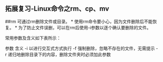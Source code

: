 拓展复习-Linux命令之rm、cp、mv
---
##rm
可通过rm删除文件或目录。
    * 使用rm命令要小心，因为文件删除后不能恢复。
    * 为了防止文件误删，可以在rm后使用-i参数以逐个确认要删除的文件。

常用参数及含义如下表所示：

参数	含义
-i	以进行交互式方式执行
-f	强制删除，忽略不存在的文件，无需提示
-r	递归地删除目录下的内容，删除文件夹时必须加此参数